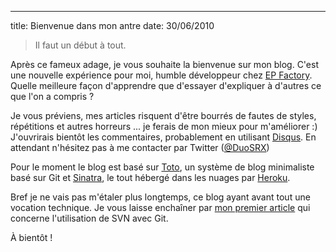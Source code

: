 --- 
title: Bienvenue dans mon antre
date: 30/06/2010

> Il faut un début à tout.

Après ce fameux adage, je vous souhaite la bienvenue sur mon blog. C'est une nouvelle expérience
pour moi, humble développeur chez [EP Factory](http://www.epfactory.fr).  
Quelle meilleure façon d'apprendre que d'essayer d'expliquer à d'autres ce que l'on a compris ?

Je vous préviens, mes articles risquent d'être bourrés de fautes de styles, répétitions et autres
horreurs ... je ferais de mon mieux pour m'améliorer :)  
J'ouvrirais bientôt les commentaires, probablement en utilisant [Disqus](http://www.disqus.com). En attendant n'hésitez pas à me contacter par Twitter ([@DuoSRX](http://www.twitter.com/DuoSRX))

Pour le moment le blog est basé sur [Toto](http://cloudhead.io/toto), un système de blog minimaliste basé sur Git et [Sinatra](http://www.sinatrarb.com), le tout hébergé dans les nuages par [Heroku](http://www.heroku.com).

Bref je ne vais pas m'étaler plus longtemps, ce blog ayant avant tout une vocation technique. Je vous laisse
enchaîner par [mon premier article](/2010/06/30/git-et-svn-12) qui concerne l'utilisation de SVN avec Git.

À bientôt !